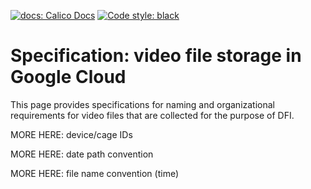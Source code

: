 <p>
    <a href="https://docs.calicolabs.com/python-template"><img alt="docs: Calico Docs" src="https://img.shields.io/badge/docs-Calico%20Docs-28A049.svg"></a>
    <a href="https://github.com/psf/black"><img alt="Code style: black" src="https://img.shields.io/badge/code%20style-black-000000.svg"></a>
</p>

# Specification: video file storage in Google Cloud

This page provides specifications for naming and organizational requirements for video files that
are collected for the purpose of DFI.

MORE HERE: device/cage IDs

MORE HERE: date path convention

MORE HERE: file name convention (time)

